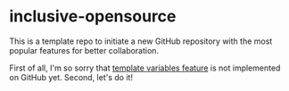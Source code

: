 # inclusive-opensource
This is a template repo to initiate a new GitHub repository with the most popular features for better collaboration.

First of all, I'm so sorry that [template variables feature](https://github.com/orgs/community/discussions/5336) is not implemented on GitHub yet. Second, let's do it!
